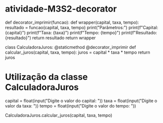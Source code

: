 # atividade-M3S2-decorator
def decorator_imprimir(funcao):
    def wrapper(capital, taxa, tempo):
        resultado = funcao(capital, taxa, tempo)
        print("Parâmetros:")
        print(f"Capital: {capital}")
        print(f"Taxa: {taxa}")
        print(f"Tempo: {tempo}")
        print(f"Resultado: {resultado}")
        return resultado
    return wrapper

class CalculadoraJuros:
    @staticmethod
    @decorator_imprimir
    def calcular_juros(capital, taxa, tempo):
        juros = capital * taxa * tempo
        return juros

# Utilização da classe CalculadoraJuros
capital = float(input("Digite o valor do capital: "))
taxa = float(input("Digite o valor da taxa: "))
tempo = float(input("Digite o valor do tempo: "))

CalculadoraJuros.calcular_juros(capital, taxa, tempo)
